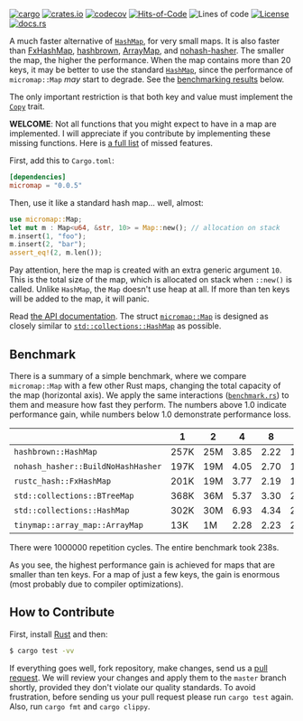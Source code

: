 [![cargo](https://github.com/yegor256/micromap/actions/workflows/cargo.yml/badge.svg)](https://github.com/yegor256/micromap/actions/workflows/cargo.yml)
[![crates.io](https://img.shields.io/crates/v/micromap.svg)](https://crates.io/crates/micromap)
[![codecov](https://codecov.io/gh/yegor256/micromap/branch/master/graph/badge.svg)](https://codecov.io/gh/yegor256/micromap)
[![Hits-of-Code](https://hitsofcode.com/github/yegor256/micromap)](https://hitsofcode.com/view/github/yegor256/micromap)
![Lines of code](https://img.shields.io/tokei/lines/github/yegor256/micromap)
[![License](https://img.shields.io/badge/license-MIT-green.svg)](https://github.com/yegor256/micromap/blob/master/LICENSE.txt)
[![docs.rs](https://img.shields.io/docsrs/micromap)](https://docs.rs/micromap/latest/micromap/)

A much faster alternative of [`HashMap`](https://doc.rust-lang.org/std/collections/struct.HashMap.html), 
for very small maps. It is also faster than
[FxHashMap](https://github.com/rust-lang/rustc-hash),
[hashbrown](https://github.com/rust-lang/hashbrown),
[ArrayMap](https://github.com/robjtede/tinymap),
and 
[nohash-hasher](https://github.com/paritytech/nohash-hasher). 
The smaller the map, the higher the
performance. When the map contains more than 20 keys, it may be better to use the standard 
[`HashMap`](https://doc.rust-lang.org/std/collections/struct.HashMap.html), since
the performance of `micromap::Map` _may_ start to degrade. See the 
[benchmarking results](#benchmark) below.

The only important restriction is that both key and value must implement 
the [`Copy`](https://doc.rust-lang.org/std/marker/trait.Copy.html) trait.

**WELCOME**: 
Not all functions that you might expect to have in a map are implemented. 
I will appreciate if you contribute by implementing these missing functions.
Here is [a full list](https://github.com/yegor256/micromap/issues) of missed features.

First, add this to `Cargo.toml`:

```toml
[dependencies]
micromap = "0.0.5"
```

Then, use it like a standard hash map... well, almost:

```rust
use micromap::Map;
let mut m : Map<u64, &str, 10> = Map::new(); // allocation on stack
m.insert(1, "foo");
m.insert(2, "bar");
assert_eq!(2, m.len());
```

Pay attention, here the map is created with an extra generic argument `10`. This is 
the total size of the map, which is allocated on stack when `::new()` is called. 
Unlike `HashMap`, the `Map` doesn't use heap at all. If more than ten keys will be
added to the map, it will panic.

Read [the API documentation](https://docs.rs/micromap/latest/micromap/). The struct
[`micromap::Map`](https://docs.rs/micromap/latest/micromap/struct.Map.html) is designed as closely similar to 
[`std::collections::HashMap`](https://doc.rust-lang.org/std/collections/struct.HashMap.html) as possible.

## Benchmark

There is a summary of a simple benchmark, where we compare `micromap::Map` with
a few other Rust maps, changing the total capacity of the map (horizontal axis).
We apply the same interactions 
([`benchmark.rs`](https://github.com/yegor256/micromap/blob/master/tests/benchmark.rs)) 
to them and measure how fast they perform. The numbers above 1.0 indicate performance
gain, while numbers below 1.0 demonstrate performance loss.

<!-- benchmark -->
| | 1 | 2 | 4 | 8 | 16 | 32 | 64 | 128 |
| --- | --- | --- | --- | --- | --- | --- | --- | --- |
| `hashbrown::HashMap` | 257K | 25M | 3.85 | 2.22 | 1.24 | 0.47 | 0.22 | 0.12 |
| `nohash_hasher::BuildNoHashHasher` | 197K | 19M | 4.05 | 2.70 | 1.01 | 0.47 | 0.21 | 0.11 |
| `rustc_hash::FxHashMap` | 201K | 19M | 3.77 | 2.19 | 1.34 | 0.48 | 0.22 | 0.12 |
| `std::collections::BTreeMap` | 368K | 36M | 5.37 | 3.30 | 2.46 | 1.18 | 0.54 | 0.34 |
| `std::collections::HashMap` | 302K | 30M | 6.93 | 4.34 | 2.33 | 1.07 | 0.48 | 0.27 |
| `tinymap::array_map::ArrayMap` | 13K | 1M | 2.28 | 2.23 | 2.28 | 2.15 | 1.95 | 2.03 |

There were 1000000 repetition cycles. The entire benchmark took 238s.

<!-- benchmark -->

As you see, the highest performance gain is achieved for maps that are smaller than ten keys.
For a map of just a few keys, the gain is enormous (most probably due to compiler optimizations).

## How to Contribute

First, install [Rust](https://www.rust-lang.org/tools/install) and then:

```bash
$ cargo test -vv
```

If everything goes well, fork repository, make changes, send us a [pull request](https://www.yegor256.com/2014/04/15/github-guidelines.html).
We will review your changes and apply them to the `master` branch shortly,
provided they don't violate our quality standards. To avoid frustration,
before sending us your pull request please run `cargo test` again. Also, 
run `cargo fmt` and `cargo clippy`.
